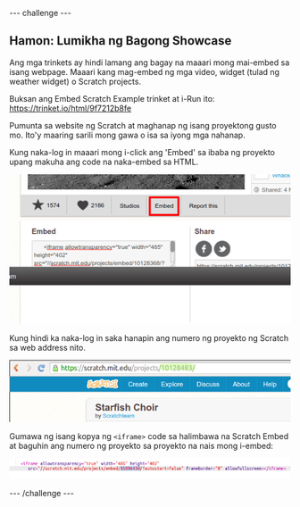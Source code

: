 \--- challenge \---

## Hamon: Lumikha ng Bagong Showcase

Ang mga trinkets ay hindi lamang ang bagay na maaari mong mai-embed sa isang webpage. Maaari kang mag-embed ng mga video, widget (tulad ng weather widget) o Scratch projects.

Buksan ang Embed Scratch Example trinket at i-Run ito: <https://trinket.io/html/9f7212b8fe>

Pumunta sa website ng Scratch at maghanap ng isang proyektong gusto mo. Ito'y maaring sarili mong gawa o isa sa iyong mga nahanap.

Kung naka-log in maaari mong i-click ang 'Embed' sa ibaba ng proyekto upang makuha ang code na naka-embed sa HTML.

![screenshot](images/scratch-embed.png)

Kung hindi ka naka-log in saka hanapin ang numero ng proyekto ng Scratch sa web address nito.

![screenshot](images/scratch-project-number.png)

Gumawa ng isang kopya ng `<iframe>` code sa halimbawa na Scratch Embed at baguhin ang numero ng proyekto sa proyekto na nais mong i-embed:

![screenshot](images/scratch-iframe.png)

\--- /challenge \---